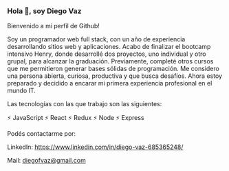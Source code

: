 ### Hola 👋, soy Diego Vaz

Bienvenido a mi perfil de Github!

Soy un programador web full stack, con un año de experiencia desarrollando sitios web y aplicaciones. Acabo de finalizar el bootcamp intensivo Henry, donde desarrollé dos proyectos, uno individual y otro grupal, para alcanzar la graduación. Previamente, completé otros cursos que me permitieron generar bases sólidas de programación. Me considero una persona abierta, curiosa, productiva y que busca desafíos. Ahora estoy preparado y decidido a encarar mi primera experiencia profesional en el mundo IT.

Las tecnologías con las que trabajo son las siguientes: 

⚡ JavaScript 
⚡ React 
⚡ Redux
⚡ Node 
⚡ Express 
  

Podés contactarme por:

LinkedIn: https://www.linkedin.com/in/diego-vaz-685365248/

Mail: diegofvaz@gmail.com
